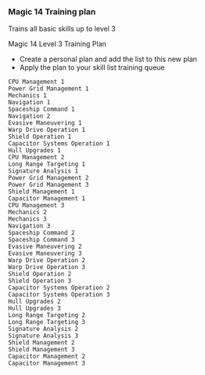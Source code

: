 ### Magic 14 Training plan
Trains all basic skills up to level 3

Magic 14 Level 3 Training Plan
- Create a personal plan and add the list to this new plan
- Apply the plan to your skill list training queue

```
CPU Management 1
Power Grid Management 1
Mechanics 1
Navigation 1
Spaceship Command 1
Navigation 2
Evasive Maneuvering 1
Warp Drive Operation 1
Shield Operation 1
Capacitor Systems Operation 1
Hull Upgrades 1
CPU Management 2
Long Range Targeting 1
Signature Analysis 1
Power Grid Management 2
Power Grid Management 3
Shield Management 1
Capacitor Management 1
CPU Management 3
Mechanics 2
Mechanics 3
Navigation 3
Spaceship Command 2
Spaceship Command 3
Evasive Maneuvering 2
Evasive Maneuvering 3
Warp Drive Operation 2
Warp Drive Operation 3
Shield Operation 2
Shield Operation 3
Capacitor Systems Operation 2
Capacitor Systems Operation 3
Hull Upgrades 2
Hull Upgrades 3
Long Range Targeting 2
Long Range Targeting 3
Signature Analysis 2
Signature Analysis 3
Shield Management 2
Shield Management 3
Capacitor Management 2
Capacitor Management 3
```

